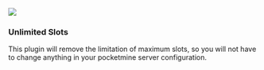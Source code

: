 [![](https://poggit.pmmp.io/shield.state/UnlimitedSlots)](https://poggit.pmmp.io/p/UnlimitedSlots)
### Unlimited Slots
This plugin will remove the limitation of maximum slots, so you will not have to change anything in your pocketmine server configuration.